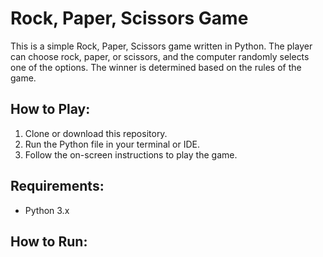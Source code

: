 # Rock, Paper, Scissors Game

This is a simple Rock, Paper, Scissors game written in Python. The player can choose rock, paper, or scissors, and the computer randomly selects one of the options. The winner is determined based on the rules of the game.

## How to Play:
1. Clone or download this repository.
2. Run the Python file in your terminal or IDE.
3. Follow the on-screen instructions to play the game.

## Requirements:
- Python 3.x

## How to Run:
